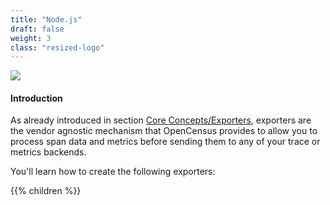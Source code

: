 ```yaml
---
title: "Node.js"
draft: false
weight: 3
class: "resized-logo"
---
```


![](/images/nodejs.png)

#### Introduction
As already introduced in section [Core Concepts/Exporters](/core-concepts/exporters/), exporters
are the vendor agnostic mechanism that OpenCensus provides to allow you to process span data and metrics
before sending them to any of your trace or metrics backends.

You'll learn how to create the following exporters:

{{% children %}}
